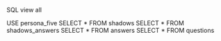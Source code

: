 SQL view all

USE persona_five
SELECT * FROM shadows
SELECT * FROM shadows_answers
SELECT * FROM answers
SELECT * FROM questions
